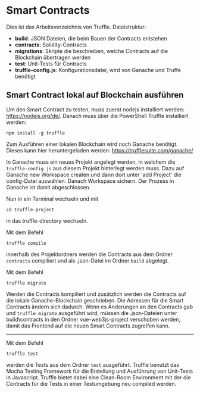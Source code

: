 # Smart Contracts
Dies ist das Arbeitsverzeichnis von Truffle.
Dateistruktur:
* __build__: JSON Dateien, die beim Bauen der Contracts entstehen
* __contracts__: Solidity-Contracts
* __migrations__: Skripte die beschreiben, welche Contracts auf die Blockchain übertragen werden
* __test__: Unit-Tests für Contracts
* __truffle-config.js__: Konfigurationsdatei, wird von Ganache und Truffe benötigt

## Smart Contract lokal auf Blockchain ausführen
Um den Smart Contract zu testen, muss zuerst nodejs installiert werden: https://nodejs.org/de/.
Danach muss über die PowerShell Truffle installiert werden:

    npm install -g truffle

Zum Ausführen einer lokalen Blockchain wird noch Ganache benötigt. 
Dieses kann hier heruntergeladen werden: https://trufflesuite.com/ganache/

In Ganache muss ein neues Projekt angelegt werden, 
in welchem die `truffle-config.js` aus diesem Projekt hinterlegt werden muss. 
Dazu auf Ganache new Workspace createn und dann dort unter 'add Project' die config-Datei auswählen.
Danach Workspace sichern.
Der Prozess in Ganache ist damit abgeschlossen. 

Nun in ein Terminal wechseln und mit 
```
cd truffle-project
```
in das truffle-directory wechseln.

Mit dem Befehl

    truffle compile

innerhalb des Projektordners werden die Contracts aus dem
Ordner `contracts` compiliert und als .json-Datei im Ordner `build` abgelegt. 

Mit dem Befehl

    truffle migrate

Werden die Contracts kompiliert und zusätzlich werden die Contracts 
auf die lokale Ganache-Blockchain geschrieben. Die Adressen für die Smart Contracts ändern sich dadurch.
Wenn es Änderungen an den Contracts gab und `truffle migrate` ausgeführt wird, 
müssen die .json-Dateien unter build\contracts in den Ordner vue-web3js-project 
verschoben werden, damit das Frontend auf die neuen Smart Contracts zugreifen kann.


---

Mit dem Befehl 

    truffle test

werden die Tests aus dem Ordner `test` ausgeführt. 
Truffle benutzt das Mocha Testing Framework für die Erstellung und 
Ausführung von Unit-Tests in Javascript.
Truffle bietet dabei eine Clean-Room Environment mit 
der die Contracts für die Tests in einer Testumgebung 
neu compiled werden. 